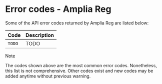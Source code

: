 ﻿# Error codes - Amplia Reg

Some of the API error codes returned by Amplia Reg are listed below:

Code                                     | Description
---------------------------------------- | -----------
`TODO`                                   | TODO

> [!NOTE]
> The codes shown above are the most common error codes. Nonetheless, this list is not comprehensive. Other codes exist and new codes may be added anytime without previous warning.
